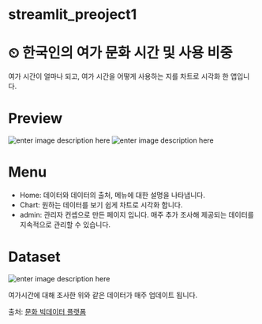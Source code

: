 # streamlit_preoject1

⏲ 한국인의 여가 문화 시간 및 사용 비중
========

여가 시간이 얼마나 되고, 여가 시간을 어떻게 사용하는 지를 차트로 시각화 한 앱입니다.

# Preview
![enter image description here](https://user-images.githubusercontent.com/120348461/208856740-7561748c-eecc-490c-92c6-8a97b0c7d259.jpg)
![enter image description here](https://user-images.githubusercontent.com/120348461/208857008-022ff65a-aece-4333-bd7d-dc057a6189de.jpg)

# Menu
- Home: 데이터와 데이터의 출처, 메뉴에 대한 설명을 나타냅니다.
- Chart: 원하는 데이터를 보기 쉽게 차트로 시각화 합니다.
- admin: 관리자 컨셉으로 만든 페이지 입니다.  매주 추가 조사해 제공되는 데이터를 지속적으로 관리할 수 있습니다.


# Dataset
![enter image description here](https://user-images.githubusercontent.com/120348461/208861638-638d045e-4503-45cc-880d-08856dd2a705.jpg)

여가시간에 대해 조사한 위와 같은 데이터가 매주 업데이트 됩니다.

출처: [문화 빅데이터 플랫폼](https://www.bigdata-culture.kr/bigdata/user/data_market/detail.do?id=e057a550-f06b-11ec-a6e8-cdf27550dc0d)











